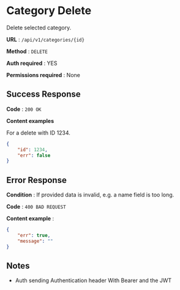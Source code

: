 # Category Delete 

Delete selected category.

**URL** : `/api/v1/categories/{id}`

**Method** : `DELETE`

**Auth required** : YES

**Permissions required** : None

## Success Response

**Code** : `200 OK`

**Content examples**

For a delete with ID 1234.

```json
{
    "id": 1234,
    "err": false
}
```

## Error Response

**Condition** : If provided data is invalid, e.g. a name field is too long.

**Code** : `400 BAD REQUEST`

**Content example** :

```json
{
    "err": true,
    "message": ""
}
```

## Notes

* Auth sending Authentication header With Bearer and the JWT